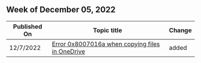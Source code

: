 <!-- This file is generated automatically each week. Changes made to this file will be overwritten.-->




## Week of December 05, 2022


| Published On |Topic title | Change |
|------|------------|--------|
| 12/7/2022 | [Error 0x8007016a when copying files in OneDrive](/sharepoint/troubleshoot/sync/copy-files-error-0x8007016a) | added |
